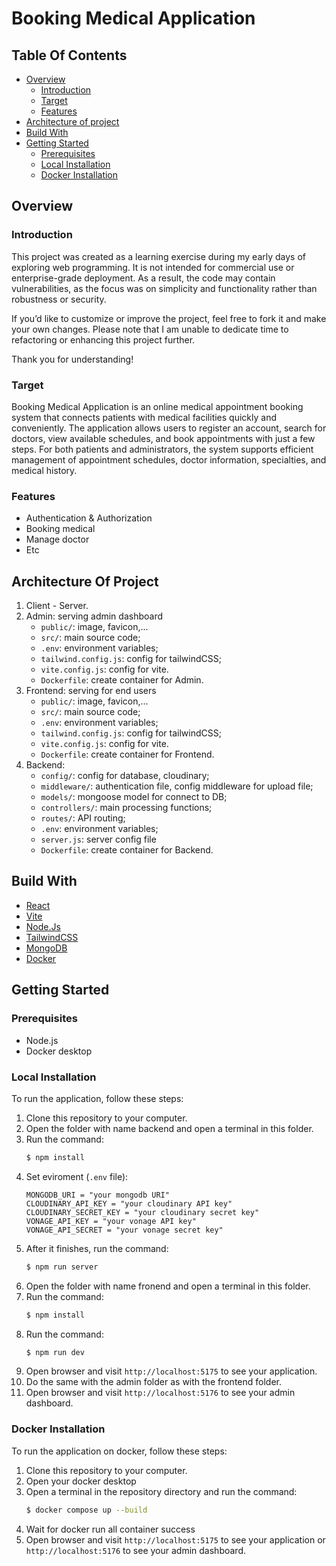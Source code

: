 # Booking Medical Application

## Table Of Contents
- [Overview](#overview)
  - [Introduction](#introduction)
  - [Target](#target)
  - [Features](#features)
- [Architecture of project](#architecture-of-project)
- [Build With](#build-with)
- [Getting Started](#getting-started)
  - [Prerequisites](#prerequisites)
  - [Local Installation](#local-installation)
  - [Docker Installation](#docker-installation)

## Overview
### Introduction
  This project was created as a learning exercise during my early days of exploring web programming. It is not intended for commercial use or enterprise-grade deployment. As a result, the code may contain vulnerabilities, as the focus was on simplicity and functionality rather than robustness or security.
  
  If you’d like to customize or improve the project, feel free to fork it and make your own changes. Please note that I am unable to dedicate time to refactoring or enhancing this project further.
  
  Thank you for understanding!

### Target
Booking Medical Application is an online medical appointment booking system that connects patients with medical facilities quickly and conveniently. The application allows users to register an account, search for doctors, view available schedules, and book appointments with just a few steps. For both patients and administrators, the system supports efficient management of appointment schedules, doctor information, specialties, and medical history.

### Features
- Authentication & Authorization
- Booking medical
- Manage doctor
- Etc

## Architecture Of Project
1. Client - Server.
2. Admin: serving admin dashboard
   - `public/`: image, favicon,...
   - `src/`: main source code;
   - `.env`: environment variables;
   - `tailwind.config.js`: config for tailwindCSS;
   - `vite.config.js`: config for vite.
   - `Dockerfile`: create container for Admin.
3. Frontend: serving for end users
   - `public/`: image, favicon,...
   - `src/`: main source code;
   - `.env`: environment variables;
   - `tailwind.config.js`: config for tailwindCSS;
   - `vite.config.js`: config for vite.
   - `Dockerfile`: create container for Frontend.
4. Backend:
   - `config/`: config for database, cloudinary;
   - `middleware/`: authentication file, config middleware for upload file;
   - `models/`: mongoose model for connect to DB;
   - `controllers/`: main processing functions;
   - `routes/`: API routing;
   - `.env`: environment variables;
   - `server.js`: server config file
   - `Dockerfile`: create container for Backend.

## Build With
- [React](https://react.dev/)
- [Vite](https://vite.dev/)
- [Node.Js](https://nodejs.org/en)
- [TailwindCSS](https://tailwindcss.com/)
- [MongoDB](https://www.mongodb.com/)
- [Docker](https://www.docker.com/)

## Getting Started
### Prerequisites
- Node.js
- Docker desktop

### Local Installation
To run the application, follow these steps:
1. Clone this repository to your computer.
2. Open the folder with name backend and open a terminal in this folder.
3. Run the command:
   ```bash
   $ npm install
   ```
4. Set eviroment (`.env` file):
   ```env
   MONGODB_URI = "your mongodb URI"
   CLOUDINARY_API_KEY = "your cloudinary API key"
   CLOUDINARY_SECRET_KEY = "your cloudinary secret key"
   VONAGE_API_KEY = "your vonage API key"
   VONAGE_API_SECRET = "your vonage secret key"
   ```
5. After it finishes, run the command:
   ```bash
   $ npm run server
   ```
6. Open the folder with name fronend and open a terminal in this folder.
7. Run the command:
   ```bash
   $ npm install
   ```
8. Run the command:
   ```bash
   $ npm run dev
   ```
9. Open browser and visit `http://localhost:5175` to see your application.
10. Do the same with the admin folder as with the frontend folder.
11. Open browser and visit `http://localhost:5176` to see your admin dashboard.

### Docker Installation
To run the application on docker, follow these steps:
1. Clone this repository to your computer.
2. Open your docker desktop
3. Open a terminal in the repository directory and run the command:
   ```bash
   $ docker compose up --build
   ```
4. Wait for docker run all container success
5. Open browser and visit `http://localhost:5175` to see your application or `http://localhost:5176` to see your admin dashboard.
